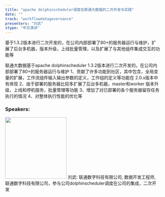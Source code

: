 ```yaml
---
title: "apache dolphinscheduler调度在联通大数据的二次开发与实践"
date: "" 
track: "workflowdatagovernance"
presenters: "刘武"
stype: "中文演讲"
---
```

基于1.3.2版本进行二次开发的，在公司内部部署了80+的服务器运行与维护，扩展了后台多机器，版本升级，上线批量管理，以及扩展了与其他组件集成交互的功能等

联通大数据基于apache dolphinscheduler 1.3.2版本进行二次开发的，在公司内部部署了80+的服务器运行与维护
1、贡献了许多功能到社区，其中包含，全局变量的扩展，工作流组件输入输出参数的定义，工作组的定义等功能在 2.0.x版本中有体现
2、由于部署的服务器比较多扩展了后台多机器，master和worker 版本升级，上线和停机服务，批量管理等功能
3、增加了对已部署的各个服务器留存任务执行的情况
4、对整体执行性能的优化等
 ### Speakers: 
 <img src="images/speaker/1090.png" width="200" />
 刘武: 联通数字科技有限公司, 数据开发工程师, 联通数字科技有限公司，参与公司dolphinscheduler调度在公司的集成，二次开发
 